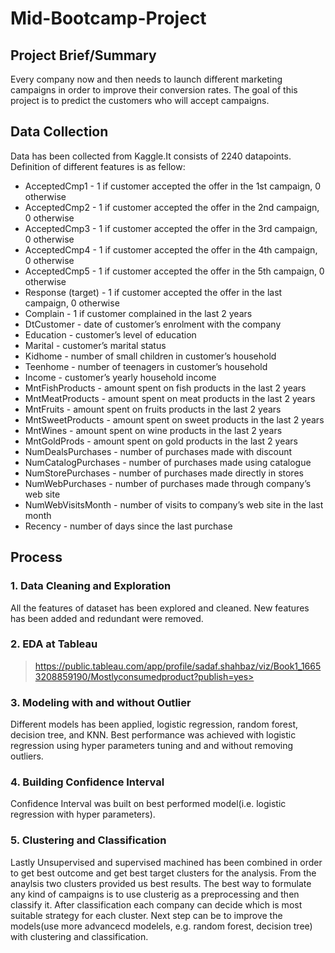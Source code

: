 # Mid-Bootcamp-Project
## Project Brief/Summary
Every company now and then needs to launch different marketing campaigns in order to improve their conversion rates. The goal of this project is to predict the customers who will accept campaigns. 
## Data Collection
Data has been collected from Kaggle.It consists of 2240 datapoints. Definition of different features is as fellow: 
- AcceptedCmp1 - 1 if customer accepted the offer in the 1st campaign, 0 otherwise
- AcceptedCmp2 - 1 if customer accepted the offer in the 2nd campaign, 0 otherwise
- AcceptedCmp3 - 1 if customer accepted the offer in the 3rd campaign, 0 otherwise
- AcceptedCmp4 - 1 if customer accepted the offer in the 4th campaign, 0 otherwise
- AcceptedCmp5 - 1 if customer accepted the offer in the 5th campaign, 0 otherwise
- Response (target) - 1 if customer accepted the offer in the last campaign, 0 otherwise
- Complain - 1 if customer complained in the last 2 years
- DtCustomer - date of customer’s enrolment with the company
- Education - customer’s level of education
- Marital - customer’s marital status
- Kidhome - number of small children in customer’s household
- Teenhome - number of teenagers in customer’s household
- Income - customer’s yearly household income
- MntFishProducts - amount spent on fish products in the last 2 years
- MntMeatProducts - amount spent on meat products in the last 2 years
- MntFruits - amount spent on fruits products in the last 2 years
- MntSweetProducts - amount spent on sweet products in the last 2 years
- MntWines - amount spent on wine products in the last 2 years
- MntGoldProds - amount spent on gold products in the last 2 years
- NumDealsPurchases - number of purchases made with discount
- NumCatalogPurchases - number of purchases made using catalogue
- NumStorePurchases - number of purchases made directly in stores
- NumWebPurchases - number of purchases made through company’s web site
- NumWebVisitsMonth - number of visits to company’s web site in the last month
- Recency - number of days since the last purchase
## Process
### 1. Data Cleaning and Exploration
All the features of dataset has been explored and cleaned. New features has been added and redundant were removed. 
### 2. EDA at Tableau
>https://public.tableau.com/app/profile/sadaf.shahbaz/viz/Book1_16653208859190/Mostlyconsumedproduct?publish=yes>
### 3. Modeling with and without Outlier
Different models has been applied, logistic regression, random forest, decision tree, and KNN. Best performance was achieved with logistic regression using hyper parameters tuning and and without removing outliers.
### 4. Building Confidence Interval
Confidence Interval was built on best performed model(i.e. logistic regression with hyper parameters).
### 5. Clustering and Classification
Lastly Unsupervised and supervised machined has been combined in order to get best outcome and get best target clusters for the analysis. From the anaylsis two clusters provided us best results. The best way to formulate any kind of campaigns is to use clusterig as a preprocessing and then classify it. After classification each company can decide which is most suitable strategy for each cluster.
Next step can be to improve the models(use more advancecd modelels, e.g. random forest, decision tree) with clustering and classification.


